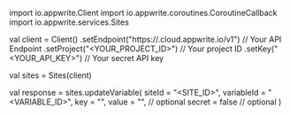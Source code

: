 import io.appwrite.Client
import io.appwrite.coroutines.CoroutineCallback
import io.appwrite.services.Sites

val client = Client()
    .setEndpoint("https://<REGION>.cloud.appwrite.io/v1") // Your API Endpoint
    .setProject("<YOUR_PROJECT_ID>") // Your project ID
    .setKey("<YOUR_API_KEY>") // Your secret API key

val sites = Sites(client)

val response = sites.updateVariable(
    siteId = "<SITE_ID>",
    variableId = "<VARIABLE_ID>",
    key = "<KEY>",
    value = "<VALUE>", // optional
    secret = false // optional
)
